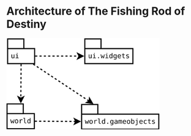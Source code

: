# Architecture of The Fishing Rod of Destiny

<img src="architecture.svg" alt="Architecture" width="400" />
